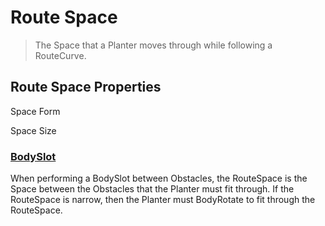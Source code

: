 # <route>Route Space</route>

> The Space that a Planter moves through while following a RouteCurve. 

## Route Space Properties

Space Form

Space Size

### [BodySlot](/reference/Move/BodyMove/BodySlot)

When performing a BodySlot between Obstacles, the RouteSpace is the Space between the Obstacles that the Planter must fit through. If the RouteSpace is narrow, then the Planter must BodyRotate to fit through the RouteSpace. 